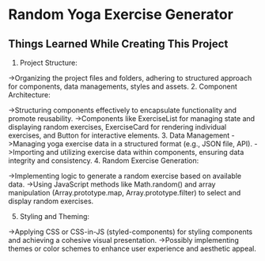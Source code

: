 # Random Yoga Exercise Generator

## Things Learned While Creating This Project  

1. Project Structure:

->Organizing the project files and folders, adhering to structured approach for components, data managements, styles and assets.
2. Component Architecture:

->Structuring components effectively to encapsulate functionality and promote reusability.
->Components like ExerciseList for managing state and displaying random exercises, ExerciseCard for rendering individual exercises, and Button for interactive elements.
3. Data Management
->Managing yoga exercise data in a structured format (e.g., JSON file, API).
->Importing and utilizing exercise data within components, ensuring data integrity and consistency.
4. Random Exercise Generation:

->Implementing logic to generate a random exercise based on available data.
->Using JavaScript methods like Math.random() and array manipulation (Array.prototype.map, Array.prototype.filter) to select and display random exercises.

5. Styling and Theming:

->Applying CSS or CSS-in-JS (styled-components) for styling components and achieving a cohesive visual presentation.
->Possibly implementing themes or color schemes to enhance user experience and aesthetic appeal.
